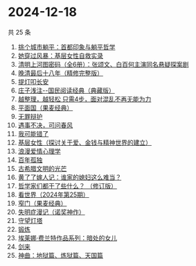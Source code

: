 # 2024-12-18

共 25 条

<!-- BEGIN WEREAD -->
<!-- 最后更新时间 2024-12-18 16:20:23 +0800 -->
1. [挑个城市躺平：首都印象与躺平哲学](https://weread.qq.com/web/bookDetail/2b832bf0813ab96f1g014e0f)
1. [她穿过风暴：基层女性自救实录](https://weread.qq.com/web/bookDetail/b7b32fe0813ab9707g016a76)
1. [清明上河图密码（全6册）：张颂文、白百何主演同名悬疑探案剧](https://weread.qq.com/web/bookDetail/54432ff05c8966544e5bbfe)
1. [晚清最后十八年（精修完整版）](https://weread.qq.com/web/bookDetail/787328c0813ab9683g0195cf)
1. [提灯叩长安](https://weread.qq.com/web/bookDetail/49232380813ab9707g014133)
1. [庄子浅注--国民阅读经典（典藏版）](https://weread.qq.com/web/bookDetail/e5e32be0813ab9742g0138bd)
1. [越整理，越轻松 只需4步，面对混乱不再无能为力](https://weread.qq.com/web/bookDetail/a8732a00813ab953eg011dd0)
1. [平面国（果麦经典）](https://weread.qq.com/web/bookDetail/215328407200f6f9215a612)
1. [无罪辩护](https://weread.qq.com/web/bookDetail/2c232da0813ab9726g01820e)
1. [遇事不决，可问春风](https://weread.qq.com/web/bookDetail/19632730813ab96c5g019c3b)
1. [我可能错了](https://weread.qq.com/web/bookDetail/253321f0813ab96fcg010512)
1. [基层女性（探讨关于爱、金钱与精神世界的建立）](https://weread.qq.com/web/bookDetail/d3c3209072646383d3ce031)
1. [浪漫爱情心理学](https://weread.qq.com/web/bookDetail/86432ee0813ab92b1g010acd)
1. [百年孤独](https://weread.qq.com/web/bookDetail/8bc329705e46708bcb0c164)
1. [古希腊文明的光芒](https://weread.qq.com/web/bookDetail/e4f32ea0721d0b4ee4f364d)
1. [黄了了嫁人记：谁家的媳妇这么难当？](https://weread.qq.com/web/bookDetail/29932610813ab95edg01504c)
1. [哲学家们都干了些什么？ （修订版）](https://weread.qq.com/web/bookDetail/28932750813ab6bd1g010e25)
1. [看世界（2024年第25期）](https://weread.qq.com/web/bookDetail/94032860813ab97a3g016599)
1. [窄门（果麦经典）](https://weread.qq.com/web/bookDetail/39e323e0716a308739e70be)
1. [失明症漫记（诺奖神作）](https://weread.qq.com/web/bookDetail/94c325d05e1ae594c7c1535)
1. [守望灯塔](https://weread.qq.com/web/bookDetail/5e932120813ab96c1g01368c)
1. [锻炼](https://weread.qq.com/web/bookDetail/f2432ab0813ab6e75g012b2d)
1. [埃莱娜·费兰特作品系列：暗处的女儿](https://weread.qq.com/web/bookDetail/42132f80813ab9720g0102e1)
1. [剑来](https://weread.qq.com/web/bookDetail/8e5326b07153adcf8e53d42)
1. [神曲：地狱篇、炼狱篇、天国篇](https://weread.qq.com/web/bookDetail/ed4329a07187842ded40c8d)
<!-- END WEREAD -->